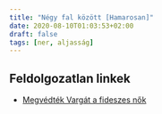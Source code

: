```yaml
---
title: "Négy fal között [Hamarosan]"
date: 2020-08-10T01:03:53+02:00
draft: false
tags: [ner, aljasság]
---
```


## Feldolgozatlan linkek

- [Megvédték Vargát a fideszes nők](https://index.hu/belfold/2012/09/11/kiallnak_a_fideszes_nok_a_noi_karriert_biralo_varga_mellett/)